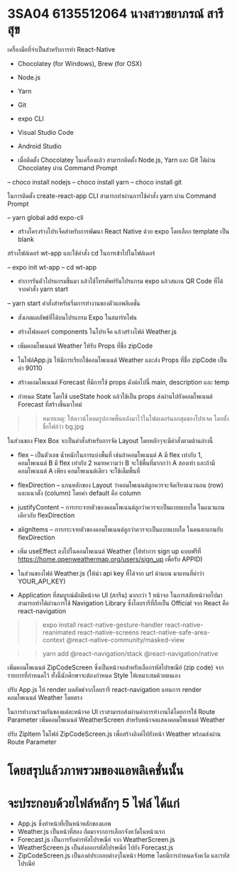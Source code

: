 # 3SA04 6135512064 นางสาวชยาภรณ์ สารีสุข

เครื่องมือที่จำเป็นสำหรับการทำ React-Native

-	Chocolatey (for Windows), Brew (for OSX)
-	Node.js
-	Yarn
-	Git
-	expo CLI
-	Visual Studio Code
-	Android Studio

- เมื่อติดตั้ง Chocolatey ในเครื่องแล้ว สามารถติดตั้ง Node.js, Yarn และ Git ได้ผ่าน Chocolatey ผ่าน Command Prompt

– choco install nodejs
– choco install yarn
– choco install git

ในการติดตั้ง create-react-app CLI สามารถทำผ่านการใช้คำสั่ง yarn ผ่าน Command Prompt

– yarn global add expo-cli

 - สร้างโครงร่างโปรเจ็คสำหรับการพัฒนา React Native ด้วย expo โดยเลือก template เป็น blank
 
สร้างโฟล์เดอร์ wt-app และใช้คำสั่ง cd ในการเข้าไปในโฟล์เดอร์

– expo init wt-app
– cd wt-app

- ทำการรันตัวโปรแกรมขึ้นมา แล้วใช้โทรศัพท์รันโปรแกรม expo แล้วสแกน QR Code ที่ได้จากคำสั่ง yarn start
 
– yarn start คำสั่งสำหรับเริ่มการทำงานของตัวแอพลิเคชั่น


- สังเกตผลลัพธ์ที่ได้บนโปรแกรม Expo ในสมาร์ทโฟน

- สร้างโฟลเดอร์ components ในโปรเจ็ค แล้วสร้างไฟล์ Weather.js
- เพิ่มคอมโพเนนต์ Weather ให้รับ Props ที่ชื่อ zipCode 


- ในไฟล์App.js ให้มีการเรียกใช้คอมโพเนนต์ Weather และส่ง Props ที่ชื่อ zipCode เป็นค่า 90110


- สร้างคอมโพเนนต์ Forecast ที่มีการใช้ props ดังต่อไปนี้ main, description และ temp


- กำหนด State โดยใช้ useState hook แล้วใช้เป็น props ส่งผ่านไปยังคอมโพเนนต์ Forecast ที่สร้างขึ้นมาใหม่
>>หมายเหตุ: ให้ดาวน์โหลดรูปภาพพื้นหลังมาไว้ในโฟลเดอร์นอกสุดของโปรเจค โดยตั้งชื่อไฟล์ว่า bg.jpg

ในส่วนของ Flex Box จะเป็นคำสั่งสำหรับการจัด Layout โดยหลักๆจะมีคำสั่งตามด้านล่างนี้
-	flex – เป็นตัวเลข น้ำหนักในการแบ่งพื้นที่ เช่นถ้าคอมโพเนนต์ A มี flex เท่ากับ 1, คอมโพเนนต์ B มี flex เท่ากับ 2 หมายความว่า B จะใช้พื้นที่มากกว่า A สองเท่า และถ้ามีคอมโพเนนต์ A เพียง คอมโพเนนต์เดียว จะใช้เต็มพื้นที่
-	flexDirection – แกนหลักของ Layout ว่าคอมโพเนนต์ลูกควรจะจัดเรียงแนวนอน (row) และแนวตั้ง (column) โดยค่า default คือ column
-	justifyContent – การกระจายตัวของคอมโพเนนต์ลูกว่าควรจะเป็นแบบแบบใด ในแนวแกนเดียวกับ flexDirection
-	alignItems – การกระจายตัวของคอมโพเนนต์ลูกว่าควรจะเป็นแบบแบบใด ในคนละแกนกับ flexDirection



- เพิ่ม useEffect ลงไปในคอมโพเนนต์ Weather (ให้ทำการ sign up แบบฟรีที่ https://home.openweathermap.org/users/sign_up  เพื่อรับ APPID)

- ในส่วนของไฟล์ Weather.js (ให้นำ api key ที่ได้จาก url ด้านบน มาแทนที่คำว่า YOUR_API_KEY)




- Application ที่สมบูรณ์มักมีหน้าจอ UI (สกรีน) มากกว่า 1 หน้าจอ ในการสลับหน้าจอไปมา สามารถทำได้ผ่านการใช้ Navigation Library ซึ่งไลบรารีที่ถือเป็น Official จาก React คือ react-navigation

>> expo install react-native-gesture-handler react-native-reanimated react-native-screens react-native-safe-area-context @react-native-community/masked-view

>> yarn add @react-navigation/stack @react-navigation/native

เพิ่มคอมโพเนนต์ ZipCodeScreen ซึ่งเป็นหน้าจอสำหรับเลือกรหัสไปรษณีย์ (zip code) จากรายการที่กำหนดไว้ ทั้งนี้นักศึกษาจะต้องกำหนด Style ให้เหมาะสมด้วยตนเอง


ปรับ App.js ให้ render ผลลัพธ์จากไลบรารี react-navigation แทนการ render คอมโพเนนต์ Weather โดยตรง



ในการทำงานร่วมกันของแต่ละหน้าจอ UI เราสามารถส่งผ่านค่าการทำงานได้โดยการใช้ Route Parameter
เพิ่มคอมโพเนนต์ WeatherScreen สำหรับหน้าจอแสดงคอมโพเนนต์ Weather

ปรับ ZipItem ในไฟล์ ZipCodeScreen.js เพื่อสร้างลิงค์ไปยังหน้า Weather พร้อมส่งผ่าน Route Parameter

# โดยสรุปแล้วภาพรวมของแอพลิเคชั่นนั้น 
# จะประกอบด้วยไฟล์หลักๆ 5 ไฟล์ ได้แก่ 
- App.js ซึ่งทำหน้าที่เป็นหน้าหลักของแอพ 
- Weather.js เป็นหน้าที่สอง ถัดมาจากการเลือกจังหวัดในหน้าแรก 
- Forecast.js เป็นการรับค่ารหัสไปรษณีย์ จาก WeatherScreen.js
- WeatherScreen.js เป็นส่งออกรหัสไปรษณีย์ ไปยัง Forecast.js
- ZipCodeScreen.js เป็นองค์ประกอบต่างๆในหน้า Home โดยมีการกำหนดจังหวัด และรหัสไปรณีย์
